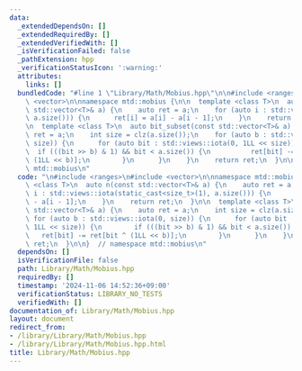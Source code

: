 ```yaml
---
data:
  _extendedDependsOn: []
  _extendedRequiredBy: []
  _extendedVerifiedWith: []
  _isVerificationFailed: false
  _pathExtension: hpp
  _verificationStatusIcon: ':warning:'
  attributes:
    links: []
  bundledCode: "#line 1 \"Library/Math/Mobius.hpp\"\n\n#include <ranges>\n#include\
    \ <vector>\n\nnamespace mtd::mobius {\n\n  template <class T>\n  auto n(const\
    \ std::vector<T>& a) {\n    auto ret = a;\n    for (auto i : std::views::iota(static_cast<size_t>(1),\
    \ a.size())) {\n      ret[i] = a[i] - a[i - 1];\n    }\n    return ret;\n  }\n\
    \n  template <class T>\n  auto bit_subset(const std::vector<T>& a) {\n    auto\
    \ ret = a;\n    int size = clz(a.size());\n    for (auto b : std::views::iota(0,\
    \ size)) {\n      for (auto bit : std::views::iota(0, 1LL << size)) {\n      \
    \  if (((bit >> b) & 1) && bit < a.size()) {\n          ret[bit] -= ret[bit ^\
    \ (1LL << b)];\n        }\n      }\n    }\n    return ret;\n  }\n\n}  // namespace\
    \ mtd::mobius\n"
  code: "\n#include <ranges>\n#include <vector>\n\nnamespace mtd::mobius {\n\n  template\
    \ <class T>\n  auto n(const std::vector<T>& a) {\n    auto ret = a;\n    for (auto\
    \ i : std::views::iota(static_cast<size_t>(1), a.size())) {\n      ret[i] = a[i]\
    \ - a[i - 1];\n    }\n    return ret;\n  }\n\n  template <class T>\n  auto bit_subset(const\
    \ std::vector<T>& a) {\n    auto ret = a;\n    int size = clz(a.size());\n   \
    \ for (auto b : std::views::iota(0, size)) {\n      for (auto bit : std::views::iota(0,\
    \ 1LL << size)) {\n        if (((bit >> b) & 1) && bit < a.size()) {\n       \
    \   ret[bit] -= ret[bit ^ (1LL << b)];\n        }\n      }\n    }\n    return\
    \ ret;\n  }\n\n}  // namespace mtd::mobius\n"
  dependsOn: []
  isVerificationFile: false
  path: Library/Math/Mobius.hpp
  requiredBy: []
  timestamp: '2024-11-06 14:52:36+09:00'
  verificationStatus: LIBRARY_NO_TESTS
  verifiedWith: []
documentation_of: Library/Math/Mobius.hpp
layout: document
redirect_from:
- /library/Library/Math/Mobius.hpp
- /library/Library/Math/Mobius.hpp.html
title: Library/Math/Mobius.hpp
---
```

